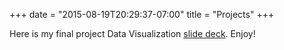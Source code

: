 +++
date = "2015-08-19T20:29:37-07:00"
title = "Projects"
+++

Here is my final project Data Visualization [slide deck](../slides/slides.html). Enjoy!


